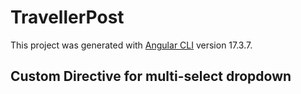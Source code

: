 # TravellerPost

This project was generated with [Angular CLI](https://github.com/angular/angular-cli) version 17.3.7.

## Custom Directive for multi-select dropdown
